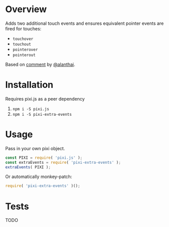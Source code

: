 # Overview

Adds two additional touch events and ensures equivalent pointer events are fired for touches:

- `touchover`
- `touchout`
- `pointerover`
- `pointerout`

Based on [comment](https://github.com/pixijs/pixi.js/issues/616) by [@alanthai](https://github.com/alanthai).

# Installation

Requires pixi.js as a peer dependency

1. `npm i -S pixi.js`
1. `npm i -S pixi-extra-events`

# Usage

Pass in your own pixi object.

```javascript
const PIXI = require( 'pixi.js' );
const extraEvents = require( 'pixi-extra-events' );
extraEvents( PIXI );
```

Or automatically monkey-patch:

```javascript
require( 'pixi-extra-events' )();
```

# Tests

TODO
